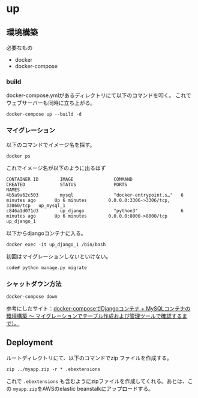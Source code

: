 # up

## 環境構築

必要なもの

- docker
- docker-compose

### build

docker-compose.ymlがあるディレクトリにて以下のコマンドを叩く。
これでウェブサーバーも同時に立ち上がる。

```
docker-compose up --build -d
```

### マイグレーション

以下のコマンドでイメージ名を探す。

```
docker ps
```

これでイメージ名が以下のように出るはず

```
CONTAINER ID        IMAGE               COMMAND                  CREATED             STATUS              PORTS                               NAMES
4b5a9a62c503        mysql               "docker-entrypoint.s…"   6 minutes ago       Up 6 minutes        0.0.0.0:3306->3306/tcp, 33060/tcp   up_mysql_1
c846a1d071d3        up_django           "python3"                6 minutes ago       Up 6 minutes        0.0.0.0:8000->8000/tcp              up_django_1

```

以下からdjangoコンテナに入る。

```
docker exec -it up_django_1 /bin/bash
```

初回はマイグレーションしないといけない。

```
code# python manage.py migrate
```


### シャットダウン方法

```
docker-compose down
```


参考にしたサイト：[docker-composeでDjangoコンテナ + MySQLコンテナの環境構築 〜 マイグレーションでテーブル作成および管理ツールで確認するまで）。](https://qiita.com/Butterthon/items/e85825d3eff6559a1cf1)


## Deployment

ルートディレクトリにて、以下のコマンドでzip ファイルを作成する。

```
zip ../myapp.zip -r * .ebextensions
```

これで `.ebextensions` も含むようにzipファイルを作成してくれる。あとは、この `myapp.zip`をAWSのelastic beanstalkにアップロードする。
